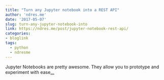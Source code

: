 ```yaml
---
title: "Turn any Jupyter notebook into a REST API"
author: 'ndres.me'
date: '2017-05-07'
slug: turn-any-jupyter-notebook-into
link: https://ndres.me/post/jupyter-notebook-rest-api/
categories:
- bloglink
tags:
  - python
  - ndresme
---
```


Jupyter Notebooks are pretty awesome. They allow you to prototype and experiment with ease[... <i class="fas fa-external-link-alt"></i>](https://ndres.me/post/jupyter-notebook-rest-api/)


